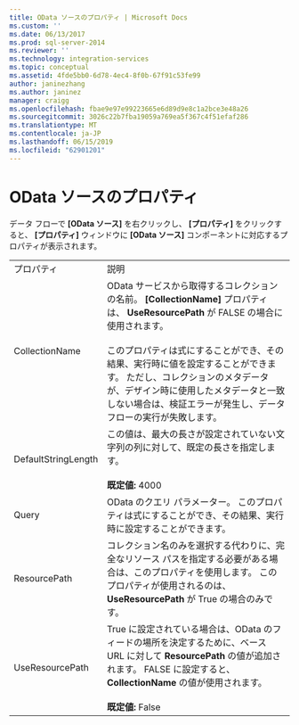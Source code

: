 ```yaml
---
title: OData ソースのプロパティ | Microsoft Docs
ms.custom: ''
ms.date: 06/13/2017
ms.prod: sql-server-2014
ms.reviewer: ''
ms.technology: integration-services
ms.topic: conceptual
ms.assetid: 4fde5bb0-6d78-4ec4-8f0b-67f91c53fe99
author: janinezhang
ms.author: janinez
manager: craigg
ms.openlocfilehash: fbae9e97e99223665e6d89d9e8c1a2bce3e48a26
ms.sourcegitcommit: 3026c22b7fba19059a769ea5f367c4f51efaf286
ms.translationtype: MT
ms.contentlocale: ja-JP
ms.lasthandoff: 06/15/2019
ms.locfileid: "62901201"
---
```

# <a name="odata-source-properties"></a>OData ソースのプロパティ
  データ フローで **[OData ソース]** を右クリックし、 **[プロパティ]** をクリックすると、 **[プロパティ]** ウィンドウに **[OData ソース]** コンポーネントに対応するプロパティが表示されます。  
  
|||  
|-|-|  
|プロパティ|説明|  
|CollectionName|OData サービスから取得するコレクションの名前。 **[CollectionName]** プロパティは、 **UseResourcePath** が FALSE の場合に使用されます。<br /><br /> このプロパティは式にすることができ、その結果、実行時に値を設定することができます。 ただし、コレクションのメタデータが、デザイン時に使用したメタデータと一致しない場合は、検証エラーが発生し、データ フローの実行が失敗します。|  
|DefaultStringLength|この値は、最大の長さが設定されていない文字列の列に対して、既定の長さを指定します。<br /><br /> **既定値:** 4000|  
|Query|OData のクエリ パラメーター。 このプロパティは式にすることができ、その結果、実行時に設定することができます。|  
|ResourcePath|コレクション名のみを選択する代わりに、完全なリソース パスを指定する必要がある場合は、このプロパティを使用します。 このプロパティが使用されるのは、 **UseResourcePath** が True の場合のみです。|  
|UseResourcePath|True に設定されている場合は、OData のフィードの場所を決定するために、ベース URL に対して **ResourcePath** の値が追加されます。 FALSE に設定すると、 **CollectionName** の値が使用されます。<br /><br /> **既定値:** False|  
  
  
